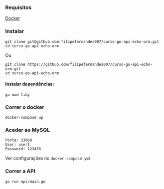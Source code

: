 ### Requisitos

[Docker](https://docs.docker.com/desktop/)

### Instalar

```shell
git clone git@github.com:filipefernandes007/curso-go-api-echo-orm.git
cd curso-go-api-echo-orm
```

Ou 

```shell
git clone https://github.com/filipefernandes007/curso-go-api-echo-orm.git
cd curso-go-api-echo-orm
```

#### Instalar dependências:
```shell
go mod tidy
```

### Correr o docker
```shell
docker-compose up 
```

### Aceder ao MySQL

```shell
Porta: 33060
User: user1
Password: 123456
```

Ver configurações no `docker-compose.yml`

### Correr a API

```shell
go run api/main.go
```
